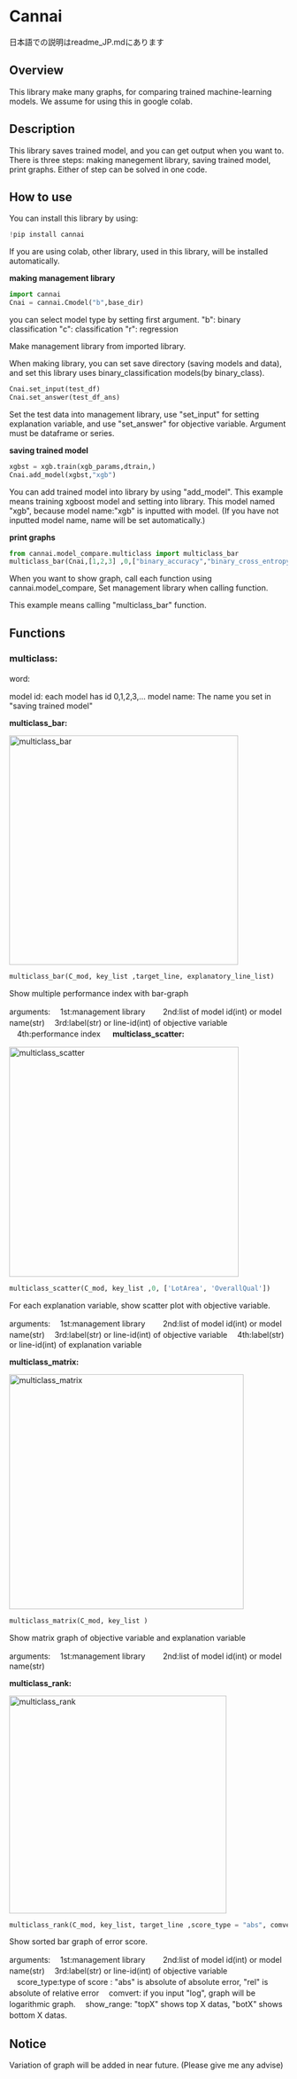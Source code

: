 # **Cannai**
日本語での説明はreadme_JP.mdにあります

## **Overview**
This library make many graphs, for comparing trained machine-learning models.
We assume for using this in google colab.

## **Description**
This library saves trained model, and you can get output when you want to.
There is three steps: making manegement library, saving trained model, print graphs.
Either of step can be solved in one code.

## **How to use**

You can install this library by using:

```python
!pip install cannai
```


If you are using colab, other library, used in this library, will be installed automatically.

**making management library**

```python
import cannai
Cnai = cannai.Cmodel("b",base_dir)
```

you can select model type by setting first argument.
"b": binary classification
"c": classification
"r": regression


Make management library from imported library.

When making library, you can set save directory (saving models and data),
and set this library uses binary_classification models(by binary_class).


```python
Cnai.set_input(test_df)
Cnai.set_answer(test_df_ans)
```

Set the test data into management library,
use "set_input" for setting explanation variable,
and use "set_answer" for objective variable.
Argument must be dataframe or series.

**saving trained model**

```python
xgbst = xgb.train(xgb_params,dtrain,)
Cnai.add_model(xgbst,"xgb")
```

You can add trained model into library by using "add_model".
This example means training xgboost model and setting into library.
This model named "xgb", because model name:"xgb" is inputted with model.
(If you have not inputted model name, name will be set automatically.)

**print graphs**

```python
from cannai.model_compare.multiclass import multiclass_bar
multiclass_bar(Cnai,[1,2,3] ,0,["binary_accuracy","binary_cross_entropy"])
```

When you want to show graph, call each function using cannai.model_compare,
Set management library when calling function.

This example means calling "multiclass_bar" function.

## **Functions**

### **multiclass:**

word:　

  model id: each model has id 0,1,2,3,... 
  model name: The name you set in "saving trained model"

**multiclass_bar:**

<img width="414" alt="multiclass_bar" src="https://user-images.githubusercontent.com/81252378/114963734-57d1e580-9ea8-11eb-901d-e3cab5e10f71.PNG">

```python
multiclass_bar(C_mod, key_list ,target_line, explanatory_line_list)
```

Show multiple performance index with bar-graph

arguments:
　1st:management library　
　2nd:list of model id(int) or model name(str)
　3rd:label(str) or line-id(int) of objective variable
　4th:performance index
　
**multiclass_scatter:**

<img width="415" alt="multiclass_scatter" src="https://user-images.githubusercontent.com/81252378/114963739-59031280-9ea8-11eb-81c9-fcb6224b02b0.PNG">

```python
multiclass_scatter(C_mod, key_list ,0, ['LotArea', 'OverallQual'])
```

For each explanation variable, show scatter plot with objective variable.

arguments:
　1st:management library　
　2nd:list of model id(int) or model name(str)
　3rd:label(str) or line-id(int) of objective variable
　4th:label(str) or line-id(int) of explanation variable

**multiclass_matrix:**

<img width="424" alt="multiclass_matrix" src="https://user-images.githubusercontent.com/81252378/114963736-586a7c00-9ea8-11eb-8505-b91d7b023c69.PNG">

```python
multiclass_matrix(C_mod, key_list )
```

Show matrix graph of objective variable and explanation variable

arguments:
　1st:management library　
　2nd:list of model id(int) or model name(str)

**multiclass_rank:**

<img width="393" alt="multiclass_rank" src="https://user-images.githubusercontent.com/81252378/114963738-59031280-9ea8-11eb-9e43-98dd379d94b8.PNG">

```python
multiclass_rank(C_mod, key_list, target_line ,score_type = "abs", comvert="default", show_range="top50")
```

Show sorted bar graph of error score. 

arguments:
　1st:management library　
　2nd:list of model id(int) or model name(str)
　3rd:label(str) or line-id(int) of objective variable
　score_type:type of score : "abs" is absolute of absolute error, "rel"  is absolute of relative error
　comvert: if you input "log", graph will be logarithmic graph. 
　show_range:  "topX" shows top X datas, "botX" shows bottom X datas.
　


## **Notice**
Variation of graph will be added in near future.
(Please give me any advise)